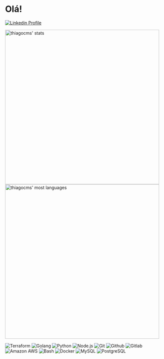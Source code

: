 # Olá!

[![Linkedin Profile](https://img.shields.io/badge/-Thiago%20Miranda-blue?style=flat-square&logo=Linkedin&logoColor=white&link=https://www.linkedin.com/in/thiago-miranda-silva/)](https://www.linkedin.com/in/thiago-miranda-silva/)

<p align="left">
<img width="500em" src="https://github-readme-stats.vercel.app/api?username=thiagocms&show_icons=true&hide_title=true&include_all_commits=true&locale=pt-br" alt="thiagocms' stats"/>
<img width="500em" src="https://github-readme-stats.vercel.app/api/top-langs/?username=thiagocms&layout=compact&hide_title=true&hide=java&locale=pt-br" alt="thiagocms' most languages"/>
</p>

![Terraform](https://img.shields.io/badge/-Terraform-05122A?style=flat&logo=terraform&logoColor=7B42BC)
![Golang](https://img.shields.io/badge/-Golang-05122A?style=flat&logo=go)
![Python](https://img.shields.io/badge/-Python-05122A?style=flat&logo=python)
![Node.js](https://img.shields.io/badge/-Node.js-05122A?style=flat&logo=node.js)
![Git](https://img.shields.io/badge/-Git-05122A?style=flat&logo=git)
![Github](https://img.shields.io/badge/-Github-05122A?style=flat&logo=github)
![Gitlab](https://img.shields.io/badge/-Gitlab-05122A?style=flat&logo=gitlab)
![Amazon AWS](https://img.shields.io/badge/-Amazon%20AWS-05122A?style=flat&logo=amazon-aws&logoColor=ff9900)
![Bash](https://img.shields.io/badge/-Bash-05122A?style=flat&logo=gnu-bash&logoColor=white)
![Docker](https://img.shields.io/badge/-Docker-05122A?style=flat&logo=docker)
![MySQL](https://img.shields.io/badge/-MySQL-05122A?style=flat&logo=mysql&logoColor=white)
![PostgreSQL](https://img.shields.io/badge/-PostgreSQL-05122A?style=flat&logo=postgresql&logoColor=white)
